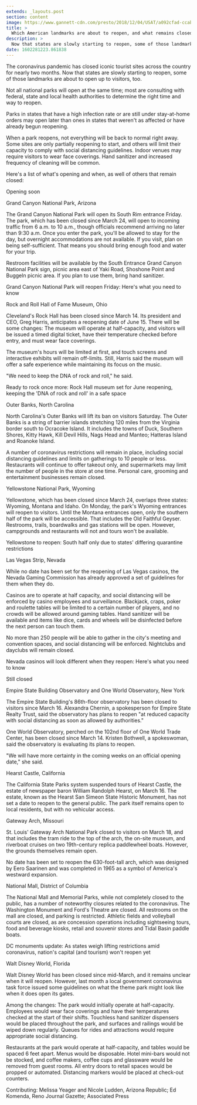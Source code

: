 ```yaml
--- 
extends: _layouts.post 
section: content 
image: https://www.gannett-cdn.com/presto/2018/12/04/USAT/a092cfad-ccab-4c53-972a-71cf26f3593c-Grand_Canyon.jpg?crop=3199,1787,x0,y0&width=3199&height=1787&format=pjpg&auto=webp 
title: > 
  Which American landmarks are about to reopen, and what remains closed due to coronavirus 
description: > 
  Now that states are slowly starting to reopen, some of those landmarks are about to open up to visitors, too.Restroom facilities will be available by the South Entrance Grand Canyon National Park sign, picnic area east of Yaki Road, Shoshone Point and Buggeln picnic area.Grand Canyon National Park will reopen Friday: Here's what you need to knowRock and Roll Hall of Fame Museum, OhioCleveland's Rock Hall has been closed since March 14.Personal care, grooming and entertainment businesses remain closed.Yellowstone National Park, WyomingYellowstone, which has been closed since March 24, overlaps three states: Wyoming, Montana and Idaho. 
date: 1602281223.861838 
--- 
```

The coronavirus pandemic has closed iconic tourist sites across the country for nearly two months. Now that states are slowly starting to reopen, some of those landmarks are about to open up to visitors, too.

Not all national parks will open at the same time; most are consulting with federal, state and local health authorities to determine the right time and way to reopen.

Parks in states that have a high infection rate or are still under stay-at-home orders may open later than ones in states that weren't as affected or have already begun reopening.

When a park reopens, not everything will be back to normal right away. Some sites are only partially reopening to start, and others will limit their capacity to comply with social distancing guidelines. Indoor venues may require visitors to wear face coverings. Hand sanitizer and increased frequency of cleaning will be common.

Here's a list of what's opening and when, as well of others that remain closed:

Opening soon

Grand Canyon National Park, Arizona

The Grand Canyon National Park will open its South Rim entrance Friday. The park, which has been closed since March 24, will open to incoming traffic from 6 a.m. to 10 a.m., though officials recommend arriving no later than 9:30 a.m. Once you enter the park, you'll be allowed to stay for the day, but overnight accommodations are not available. If you visit, plan on being self-sufficient. That means you should bring enough food and water for your trip.

Restroom facilities will be available by the South Entrance Grand Canyon National Park sign, picnic area east of Yaki Road, Shoshone Point and Buggeln picnic area. If you plan to use them, bring hand sanitizer.

Grand Canyon National Park will reopen Friday: Here's what you need to know

Rock and Roll Hall of Fame Museum, Ohio

Cleveland's Rock Hall has been closed since March 14. Its president and CEO, Greg Harris, anticipates a reopening date of June 15. There will be some changes: The museum will operate at half-capacity, and visitors will be issued a timed digital ticket, have their temperature checked before entry, and must wear face coverings.

The museum's hours will be limited at first, and touch screens and interactive exhibits will remain off-limits. Still, Harris said the museum will offer a safe experience while maintaining its focus on the music.

"We need to keep the DNA of rock and roll," he said.

Ready to rock once more: Rock Hall museum set for June reopening, keeping the 'DNA of rock and roll' in a safe space

Outer Banks, North Carolina

North Carolina's Outer Banks will lift its ban on visitors Saturday. The Outer Banks is a string of barrier islands stretching 120 miles from the Virginia border south to Ocracoke Island. It includes the towns of Duck, Southern Shores, Kitty Hawk, Kill Devil Hills, Nags Head and Manteo; Hatteras Island and Roanoke Island.

A number of coronavirus restrictions will remain in place, including social distancing guidelines and limits on gatherings to 10 people or less. Restaurants will continue to offer takeout only, and supermarkets may limit the number of people in the store at one time. Personal care, grooming and entertainment businesses remain closed.

Yellowstone National Park, Wyoming

Yellowstone, which has been closed since March 24, overlaps three states: Wyoming, Montana and Idaho. On Monday, the park's Wyoming entrances will reopen to visitors. Until the Montana entrances open, only the southern half of the park will be accessible. That includes the Old Faithful Geyser. Restrooms, trails, boardwalks and gas stations will be open. However, campgrounds and restaurants will not and tours won't be available.

Yellowstone to reopen: South half only due to states' differing quarantine restrictions

Las Vegas Strip, Nevada

While no date has been set for the reopening of Las Vegas casinos, the Nevada Gaming Commission has already approved a set of guidelines for them when they do.

Casinos are to operate at half capacity, and social distancing will be enforced by casino employees and surveillance. Blackjack, craps, poker and roulette tables will be limited to a certain number of players, and no crowds will be allowed around gaming tables. Hand sanitizer will be available and items like dice, cards and wheels will be disinfected before the next person can touch them.

No more than 250 people will be able to gather in the city's meeting and convention spaces, and social distancing will be enforced. Nightclubs and dayclubs will remain closed.

Nevada casinos will look different when they reopen: Here's what you need to know

Still closed

Empire State Building Observatory and One World Observatory, New York

The Empire State Building's 86th-floor observatory has been closed to visitors since March 16. Alexandra Chernin, a spokesperson for Empire State Realty Trust, said the observatory has plans to reopen "at reduced capacity with social distancing as soon as allowed by authorities."

One World Observatory, perched on the 102nd floor of One World Trade Center, has been closed since March 14. Kristen Bothwell, a spokeswoman, said the observatory is evaluating its plans to reopen.

"We will have more certainty in the coming weeks on an official opening date," she said.

Hearst Castle, California

The California State Parks system suspended tours of Hearst Castle, the estate of newspaper baron William Randolph Hearst, on March 16. The estate, known as the Hearst San Simeon State Historic Monument, has not set a date to reopen to the general public. The park itself remains open to local residents, but with no vehicular access.

Gateway Arch, Missouri

St. Louis' Gateway Arch National Park closed to visitors on March 18, and that includes the tram ride to the top of the arch, the on-site museum, and riverboat cruises on two 19th-century replica paddlewheel boats. However, the grounds themselves remain open.

No date has been set to reopen the 630-foot-tall arch, which was designed by Eero Saarinen and was completed in 1965 as a symbol of America's westward expansion.

National Mall, District of Columbia

The National Mall and Memorial Parks, while not completely closed to the public, has a number of noteworthy closures related to the coronavirus. The Washington Monument and Ford's Theatre are closed. All restrooms on the mall are closed, and parking is restricted. Athletic fields and volleyball courts are closed, as are concession operations including sightseeing tours, food and beverage kiosks, retail and souvenir stores and Tidal Basin paddle boats.

DC monuments update: As states weigh lifting restrictions amid coronavirus, nation's capital (and tourism) won't reopen yet

Walt Disney World, Florida

Walt Disney World has been closed since mid-March, and it remains unclear when it will reopen. However, last month a local government coronavirus task force issued some guidelines on what the theme park might look like when it does open its gates.

Among the changes: The park would initially operate at half-capacity. Employees would wear face coverings and have their temperatures checked at the start of their shifts. Touchless hand sanitizer dispensers would be placed throughout the park, and surfaces and railings would be wiped down regularly. Queues for rides and attractions would require appropriate social distancing.

Restaurants at the park would operate at half-capacity, and tables would be spaced 6 feet apart. Menus would be disposable. Hotel mini-bars would not be stocked, and coffee makers, coffee cups and glassware would be removed from guest rooms. All entry doors to retail spaces would be propped or automated. Distancing markers would be placed at check-out counters.

Contributing: Melissa Yeager and Nicole Ludden, Arizona Republic; Ed Komenda, Reno Journal Gazette; Associated Press